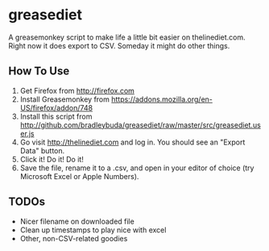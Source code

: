 greasediet
==========

A greasemonkey script to make life a little bit easier on
thelinediet.com.  Right now it does export to CSV.  Someday it might
do other things.

How To Use
----------

1. Get Firefox from http://firefox.com
2. Install Greasemonkey from https://addons.mozilla.org/en-US/firefox/addon/748
3. Install this script from http://github.com/bradleybuda/greasediet/raw/master/src/greasediet.user.js
4. Go visit http://thelinediet.com and log in.  You should see an "Export Data" button.
5. Click it! Do it! Do it!
6. Save the file, rename it to a .csv, and open in your editor of choice (try Microsoft Excel or Apple Numbers).

TODOs
-----

* Nicer filename on downloaded file
* Clean up timestamps to play nice with excel
* Other, non-CSV-related goodies


